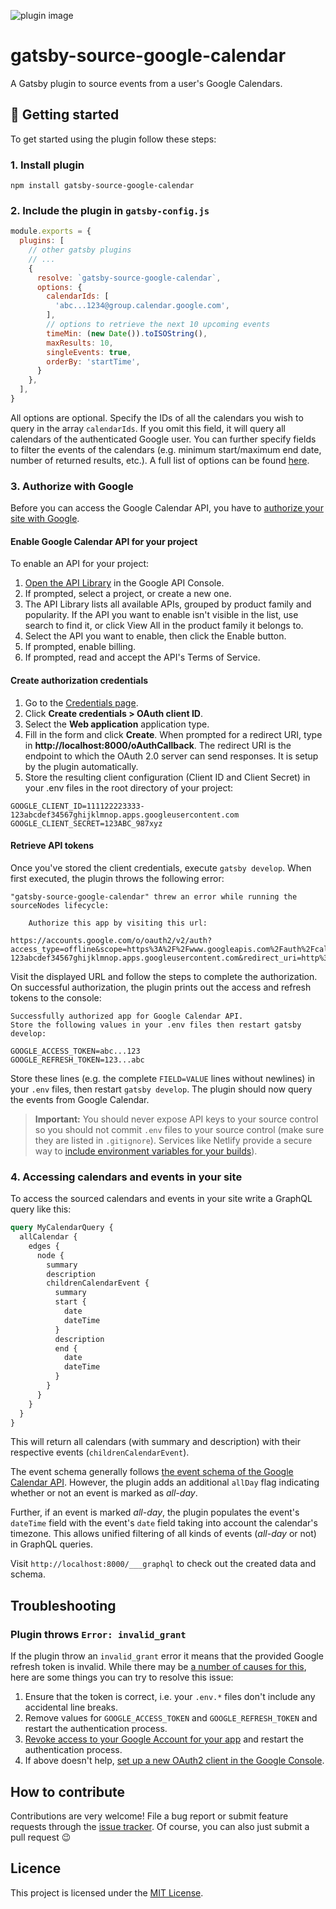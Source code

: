 ![plugin image](image.png)

# gatsby-source-google-calendar

A Gatsby plugin to source events from a user's Google Calendars. 

## 🚀 Getting started

To get started using the plugin follow these steps:

### 1. Install plugin

```shell
npm install gatsby-source-google-calendar
```

### 2. Include the plugin in `gatsby-config.js`

```javascript
module.exports = {
  plugins: [
    // other gatsby plugins
    // ...
    {
      resolve: `gatsby-source-google-calendar`,
      options: {
        calendarIds: [
          'abc...1234@group.calendar.google.com',
        ],
        // options to retrieve the next 10 upcoming events
        timeMin: (new Date()).toISOString(),
        maxResults: 10,
        singleEvents: true,
        orderBy: 'startTime',
      }
    },
  ],
}
```

All options are optional. 
Specify the IDs of all the calendars you wish to query in the array `calendarIds`.
If you omit this field, it will query all calendars of the authenticated Google user.
You can further specify fields to filter the events of the calendars 
(e.g. minimum start/maximum end date, number of returned results, etc.).
A full list of options can be found [here](https://developers.google.com/calendar/v3/reference/events/list).

### 3. Authorize with Google

Before you can access the Google Calendar API, you have to 
[authorize your site with Google](https://developers.google.com/identity/protocols/oauth2/web-server).

#### Enable Google Calendar API for your project
To enable an API for your project:

1. [Open the API Library](https://console.developers.google.com/apis/library) in the Google API Console.
2. If prompted, select a project, or create a new one.
3. The API Library lists all available APIs, grouped by product family and popularity. If the API you want to enable isn't visible in the list, use search to find it, or click View All in the product family it belongs to.
4. Select the API you want to enable, then click the Enable button.
5. If prompted, enable billing.
6. If prompted, read and accept the API's Terms of Service.

#### Create authorization credentials
1. Go to the [Credentials page](https://console.developers.google.com/apis/credentials).
2. Click **Create credentials > OAuth client ID**.
3. Select the **Web application** application type.
4. Fill in the form and click **Create**. 
When prompted for a redirect URI, type in **ht<span>tp://</span>localhost:8000/oAuthCallback**.
The redirect URI is the endpoint to which the OAuth 2.0 server can send responses.
It is setup by the plugin automatically.
5. Store the resulting client configuration (Client ID and Client Secret) in your .env files in the 
root directory of your project:

```text
GOOGLE_CLIENT_ID=111122223333-123abcdef34567ghijklmnop.apps.googleusercontent.com
GOOGLE_CLIENT_SECRET=123ABC_987xyz
```

#### Retrieve API tokens
Once you've stored the client credentials, execute `gatsby develop`. 
When first executed, the plugin throws the following error:

```text
"gatsby-source-google-calendar" threw an error while running the sourceNodes lifecycle:

    Authorize this app by visiting this url:

https://accounts.google.com/o/oauth2/v2/auth?access_type=offline&scope=https%3A%2F%2Fwww.googleapis.com%2Fauth%2Fcalendar.readonly&response_type=code&client_id=111122223333-123abcdef34567ghijklmnop.apps.googleusercontent.com&redirect_uri=http%3A%2F%2Flocalhost%3A8000%2FoAuthCallback
```

Visit the displayed URL and follow the steps to complete the authorization.
On successful authorization, the plugin prints out the access and refresh tokens to the console:

```text
Successfully authorized app for Google Calendar API.
Store the following values in your .env files then restart gatsby develop:

GOOGLE_ACCESS_TOKEN=abc...123
GOOGLE_REFRESH_TOKEN=123...abc
```

Store these lines (e.g. the complete `FIELD=VALUE` lines without
newlines) in your `.env` files, then restart `gatsby develop`.
The plugin should now query the events from Google Calendar.

> **Important:** You should never expose API keys to your source control
> so you should not commit `.env` files to your source control 
> (make sure they are listed in `.gitignore`). 
> Services like Netlify provide a secure way to [include environment variables
> for your builds](https://www.netlify.com/docs/continuous-deployment/#build-environment-variables)).

### 4. Accessing calendars and events in your site
To access the sourced calendars and events in your site write a GraphQL query like this:
```graphql
query MyCalendarQuery {
  allCalendar {
    edges {
      node {
        summary
        description
        childrenCalendarEvent {
          summary
          start {
            date
            dateTime
          }
          description
          end {
            date
            dateTime
          }
        }
      }
    }
  }
}
```
This will return all calendars (with summary and description) with their 
respective events (`childrenCalendarEvent`).

The event schema generally follows [the event schema of the Google Calendar API](https://developers.google.com/calendar/v3/reference/events#resource).
However, the plugin adds an additional `allDay` flag indicating whether or not an event is marked as *all-day*.

Further, if an event is marked *all-day*, the plugin populates the event's `dateTime` field with the 
event's `date` field taking into account the calendar's timezone. 
This allows unified filtering of all kinds of events (*all-day* or not) in GraphQL queries.

Visit `http://localhost:8000/___graphql` to check out the created data and schema.

## Troubleshooting
### Plugin throws `Error: invalid_grant`
If the plugin throw an `invalid_grant` error it means that the provided Google refresh token is invalid.
While there may be [a number of causes for this](https://blog.timekit.io/google-oauth-invalid-grant-nightmare-and-how-to-fix-it-9f4efaf1da35#.eqa5iwbkt), here are some things you can try to resolve this issue:
1. Ensure that the token is correct, i.e. your `.env.*` files don't include any accidental line breaks.
2. Remove values for `GOOGLE_ACCESS_TOKEN` and `GOOGLE_REFRESH_TOKEN` and restart the authentication process.
3. [Revoke access to your Google Account for your app](https://support.google.com/accounts/answer/3466521?hl=en) and restart the authentication process. 
4. If above doesn't help, [set up a new OAuth2 client in the Google Console](https://github.com/msigwart/gatsby-source-google-calendar#create-authorization-credentials).

## How to contribute
Contributions are very welcome!
File a bug report or submit feature requests through the [issue tracker](https://github.com/msigwart/gatsby-source-google-calendar/issues). 
Of course, you can also just submit a pull request 😉

## Licence
This project is licensed under the [MIT License](LICENSE).

